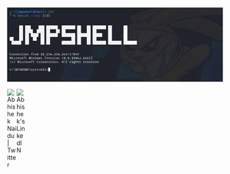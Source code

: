 <p align="center">
    <img src="https://github.com/jmpshell/jmpshell/blob/main/logo.jpg">
</p>


<a href="https://twitter.com/raphaelmendonca">
  <img align="left" alt="Abhishek Naidu | Twitter" width="22px" src="https://raw.githubusercontent.com/peterthehan/peterthehan/master/assets/twitter.svg" />
</a>
<a href="https://www.linkedin.com/in/raphaelmendonca">
  <img align="left" alt="Abhishek's LinkedIN" width="22px" src="https://raw.githubusercontent.com/peterthehan/peterthehan/master/assets/linkedin.svg" />
</a>

